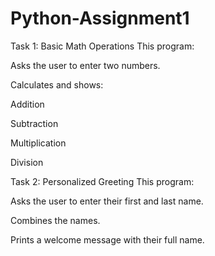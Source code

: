 # Python-Assignment1
Task 1: Basic Math Operations
This program:

Asks the user to enter two numbers.

Calculates and shows:

Addition

Subtraction

Multiplication

Division

Task 2: Personalized Greeting
This program:

Asks the user to enter their first and last name.

Combines the names.

Prints a welcome message with their full name.
